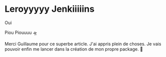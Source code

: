 # Leroyyyyy Jenkiiiiins

Oui

Piou Piouuuu 🛸

Merci Guillaume pour ce superbe article. J'ai appris plein de choses. Je vais pouvoir enfin me lancer dans la création de mon propre package. 🚀
